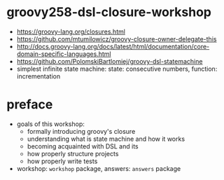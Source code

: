 # groovy258-dsl-closure-workshop

* https://groovy-lang.org/closures.html
* https://github.com/mtumilowicz/groovy-closure-owner-delegate-this
* http://docs.groovy-lang.org/docs/latest/html/documentation/core-domain-specific-languages.html
* https://github.com/PolomskiBartlomiej/groovy-dsl-statemachine
* simplest infinite state machine: state: consecutive numbers, function: incrementation

# preface
* goals of this workshop:
    * formally introducing groovy's closure
    * understanding what is state machine and how it works
    * becoming acquainted with DSL and its 
    * how properly structure projects
    * how properly write tests
* workshop: `workshop` package, answers: `answers` package